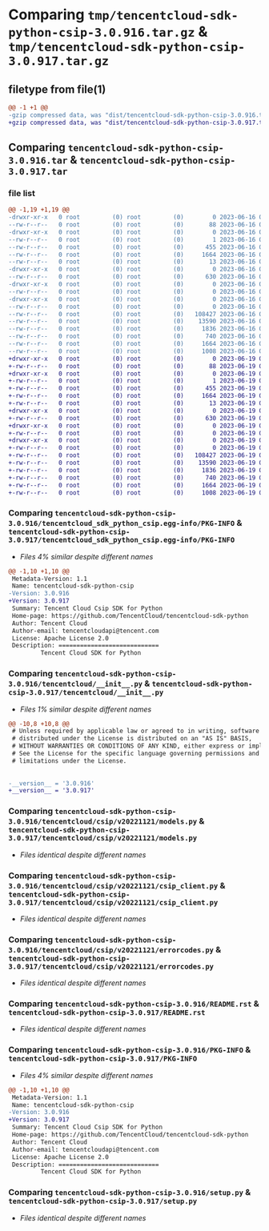 # Comparing `tmp/tencentcloud-sdk-python-csip-3.0.916.tar.gz` & `tmp/tencentcloud-sdk-python-csip-3.0.917.tar.gz`

## filetype from file(1)

```diff
@@ -1 +1 @@
-gzip compressed data, was "dist/tencentcloud-sdk-python-csip-3.0.916.tar", last modified: Fri Jun 16 00:31:17 2023, max compression
+gzip compressed data, was "dist/tencentcloud-sdk-python-csip-3.0.917.tar", last modified: Mon Jun 19 00:22:35 2023, max compression
```

## Comparing `tencentcloud-sdk-python-csip-3.0.916.tar` & `tencentcloud-sdk-python-csip-3.0.917.tar`

### file list

```diff
@@ -1,19 +1,19 @@
-drwxr-xr-x   0 root         (0) root         (0)        0 2023-06-16 00:31:17.000000 tencentcloud-sdk-python-csip-3.0.916/
--rw-r--r--   0 root         (0) root         (0)       88 2023-06-16 00:31:17.000000 tencentcloud-sdk-python-csip-3.0.916/setup.cfg
-drwxr-xr-x   0 root         (0) root         (0)        0 2023-06-16 00:31:17.000000 tencentcloud-sdk-python-csip-3.0.916/tencentcloud_sdk_python_csip.egg-info/
--rw-r--r--   0 root         (0) root         (0)        1 2023-06-16 00:31:17.000000 tencentcloud-sdk-python-csip-3.0.916/tencentcloud_sdk_python_csip.egg-info/dependency_links.txt
--rw-r--r--   0 root         (0) root         (0)      455 2023-06-16 00:31:17.000000 tencentcloud-sdk-python-csip-3.0.916/tencentcloud_sdk_python_csip.egg-info/SOURCES.txt
--rw-r--r--   0 root         (0) root         (0)     1664 2023-06-16 00:31:17.000000 tencentcloud-sdk-python-csip-3.0.916/tencentcloud_sdk_python_csip.egg-info/PKG-INFO
--rw-r--r--   0 root         (0) root         (0)       13 2023-06-16 00:31:17.000000 tencentcloud-sdk-python-csip-3.0.916/tencentcloud_sdk_python_csip.egg-info/top_level.txt
-drwxr-xr-x   0 root         (0) root         (0)        0 2023-06-16 00:31:17.000000 tencentcloud-sdk-python-csip-3.0.916/tencentcloud/
--rw-r--r--   0 root         (0) root         (0)      630 2023-06-16 00:31:17.000000 tencentcloud-sdk-python-csip-3.0.916/tencentcloud/__init__.py
-drwxr-xr-x   0 root         (0) root         (0)        0 2023-06-16 00:31:17.000000 tencentcloud-sdk-python-csip-3.0.916/tencentcloud/csip/
--rw-r--r--   0 root         (0) root         (0)        0 2023-06-16 00:31:17.000000 tencentcloud-sdk-python-csip-3.0.916/tencentcloud/csip/__init__.py
-drwxr-xr-x   0 root         (0) root         (0)        0 2023-06-16 00:31:17.000000 tencentcloud-sdk-python-csip-3.0.916/tencentcloud/csip/v20221121/
--rw-r--r--   0 root         (0) root         (0)        0 2023-06-16 00:31:17.000000 tencentcloud-sdk-python-csip-3.0.916/tencentcloud/csip/v20221121/__init__.py
--rw-r--r--   0 root         (0) root         (0)   108427 2023-06-16 00:31:17.000000 tencentcloud-sdk-python-csip-3.0.916/tencentcloud/csip/v20221121/models.py
--rw-r--r--   0 root         (0) root         (0)    13590 2023-06-16 00:31:17.000000 tencentcloud-sdk-python-csip-3.0.916/tencentcloud/csip/v20221121/csip_client.py
--rw-r--r--   0 root         (0) root         (0)     1836 2023-06-16 00:31:17.000000 tencentcloud-sdk-python-csip-3.0.916/tencentcloud/csip/v20221121/errorcodes.py
--rw-r--r--   0 root         (0) root         (0)      740 2023-06-16 00:31:17.000000 tencentcloud-sdk-python-csip-3.0.916/README.rst
--rw-r--r--   0 root         (0) root         (0)     1664 2023-06-16 00:31:17.000000 tencentcloud-sdk-python-csip-3.0.916/PKG-INFO
--rw-r--r--   0 root         (0) root         (0)     1008 2023-06-16 00:31:17.000000 tencentcloud-sdk-python-csip-3.0.916/setup.py
+drwxr-xr-x   0 root         (0) root         (0)        0 2023-06-19 00:22:35.000000 tencentcloud-sdk-python-csip-3.0.917/
+-rw-r--r--   0 root         (0) root         (0)       88 2023-06-19 00:22:35.000000 tencentcloud-sdk-python-csip-3.0.917/setup.cfg
+drwxr-xr-x   0 root         (0) root         (0)        0 2023-06-19 00:22:35.000000 tencentcloud-sdk-python-csip-3.0.917/tencentcloud_sdk_python_csip.egg-info/
+-rw-r--r--   0 root         (0) root         (0)        1 2023-06-19 00:22:35.000000 tencentcloud-sdk-python-csip-3.0.917/tencentcloud_sdk_python_csip.egg-info/dependency_links.txt
+-rw-r--r--   0 root         (0) root         (0)      455 2023-06-19 00:22:35.000000 tencentcloud-sdk-python-csip-3.0.917/tencentcloud_sdk_python_csip.egg-info/SOURCES.txt
+-rw-r--r--   0 root         (0) root         (0)     1664 2023-06-19 00:22:35.000000 tencentcloud-sdk-python-csip-3.0.917/tencentcloud_sdk_python_csip.egg-info/PKG-INFO
+-rw-r--r--   0 root         (0) root         (0)       13 2023-06-19 00:22:35.000000 tencentcloud-sdk-python-csip-3.0.917/tencentcloud_sdk_python_csip.egg-info/top_level.txt
+drwxr-xr-x   0 root         (0) root         (0)        0 2023-06-19 00:22:35.000000 tencentcloud-sdk-python-csip-3.0.917/tencentcloud/
+-rw-r--r--   0 root         (0) root         (0)      630 2023-06-19 00:22:35.000000 tencentcloud-sdk-python-csip-3.0.917/tencentcloud/__init__.py
+drwxr-xr-x   0 root         (0) root         (0)        0 2023-06-19 00:22:35.000000 tencentcloud-sdk-python-csip-3.0.917/tencentcloud/csip/
+-rw-r--r--   0 root         (0) root         (0)        0 2023-06-19 00:22:35.000000 tencentcloud-sdk-python-csip-3.0.917/tencentcloud/csip/__init__.py
+drwxr-xr-x   0 root         (0) root         (0)        0 2023-06-19 00:22:35.000000 tencentcloud-sdk-python-csip-3.0.917/tencentcloud/csip/v20221121/
+-rw-r--r--   0 root         (0) root         (0)        0 2023-06-19 00:22:35.000000 tencentcloud-sdk-python-csip-3.0.917/tencentcloud/csip/v20221121/__init__.py
+-rw-r--r--   0 root         (0) root         (0)   108427 2023-06-19 00:22:35.000000 tencentcloud-sdk-python-csip-3.0.917/tencentcloud/csip/v20221121/models.py
+-rw-r--r--   0 root         (0) root         (0)    13590 2023-06-19 00:22:35.000000 tencentcloud-sdk-python-csip-3.0.917/tencentcloud/csip/v20221121/csip_client.py
+-rw-r--r--   0 root         (0) root         (0)     1836 2023-06-19 00:22:35.000000 tencentcloud-sdk-python-csip-3.0.917/tencentcloud/csip/v20221121/errorcodes.py
+-rw-r--r--   0 root         (0) root         (0)      740 2023-06-19 00:22:35.000000 tencentcloud-sdk-python-csip-3.0.917/README.rst
+-rw-r--r--   0 root         (0) root         (0)     1664 2023-06-19 00:22:35.000000 tencentcloud-sdk-python-csip-3.0.917/PKG-INFO
+-rw-r--r--   0 root         (0) root         (0)     1008 2023-06-19 00:22:35.000000 tencentcloud-sdk-python-csip-3.0.917/setup.py
```

### Comparing `tencentcloud-sdk-python-csip-3.0.916/tencentcloud_sdk_python_csip.egg-info/PKG-INFO` & `tencentcloud-sdk-python-csip-3.0.917/tencentcloud_sdk_python_csip.egg-info/PKG-INFO`

 * *Files 4% similar despite different names*

```diff
@@ -1,10 +1,10 @@
 Metadata-Version: 1.1
 Name: tencentcloud-sdk-python-csip
-Version: 3.0.916
+Version: 3.0.917
 Summary: Tencent Cloud Csip SDK for Python
 Home-page: https://github.com/TencentCloud/tencentcloud-sdk-python
 Author: Tencent Cloud
 Author-email: tencentcloudapi@tencent.com
 License: Apache License 2.0
 Description: ============================
         Tencent Cloud SDK for Python
```

### Comparing `tencentcloud-sdk-python-csip-3.0.916/tencentcloud/__init__.py` & `tencentcloud-sdk-python-csip-3.0.917/tencentcloud/__init__.py`

 * *Files 1% similar despite different names*

```diff
@@ -10,8 +10,8 @@
 # Unless required by applicable law or agreed to in writing, software
 # distributed under the License is distributed on an "AS IS" BASIS,
 # WITHOUT WARRANTIES OR CONDITIONS OF ANY KIND, either express or implied.
 # See the License for the specific language governing permissions and
 # limitations under the License.
 
 
-__version__ = '3.0.916'
+__version__ = '3.0.917'
```

### Comparing `tencentcloud-sdk-python-csip-3.0.916/tencentcloud/csip/v20221121/models.py` & `tencentcloud-sdk-python-csip-3.0.917/tencentcloud/csip/v20221121/models.py`

 * *Files identical despite different names*

### Comparing `tencentcloud-sdk-python-csip-3.0.916/tencentcloud/csip/v20221121/csip_client.py` & `tencentcloud-sdk-python-csip-3.0.917/tencentcloud/csip/v20221121/csip_client.py`

 * *Files identical despite different names*

### Comparing `tencentcloud-sdk-python-csip-3.0.916/tencentcloud/csip/v20221121/errorcodes.py` & `tencentcloud-sdk-python-csip-3.0.917/tencentcloud/csip/v20221121/errorcodes.py`

 * *Files identical despite different names*

### Comparing `tencentcloud-sdk-python-csip-3.0.916/README.rst` & `tencentcloud-sdk-python-csip-3.0.917/README.rst`

 * *Files identical despite different names*

### Comparing `tencentcloud-sdk-python-csip-3.0.916/PKG-INFO` & `tencentcloud-sdk-python-csip-3.0.917/PKG-INFO`

 * *Files 4% similar despite different names*

```diff
@@ -1,10 +1,10 @@
 Metadata-Version: 1.1
 Name: tencentcloud-sdk-python-csip
-Version: 3.0.916
+Version: 3.0.917
 Summary: Tencent Cloud Csip SDK for Python
 Home-page: https://github.com/TencentCloud/tencentcloud-sdk-python
 Author: Tencent Cloud
 Author-email: tencentcloudapi@tencent.com
 License: Apache License 2.0
 Description: ============================
         Tencent Cloud SDK for Python
```

### Comparing `tencentcloud-sdk-python-csip-3.0.916/setup.py` & `tencentcloud-sdk-python-csip-3.0.917/setup.py`

 * *Files identical despite different names*

